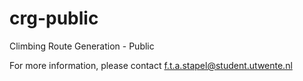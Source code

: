 # crg-public
Climbing Route Generation - Public

For more information, please contact f.t.a.stapel@student.utwente.nl
